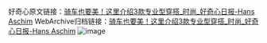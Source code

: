 好奇心原文链接：[骑车也要美！这里介绍3款专业型穿搭_时尚_好奇心日报-Hans Aschim](https://www.qdaily.com/articles/9135.html)
WebArchive归档链接：[骑车也要美！这里介绍3款专业型穿搭_时尚_好奇心日报-Hans Aschim](http://web.archive.org/web/20190623153844/https://www.qdaily.com/articles/9135.html)
![image](http://ww3.sinaimg.cn/large/007d5XDply1g3ve6oqs2xj30u061enpd)